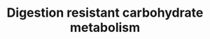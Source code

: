 ---
annotations:
- id: PW:0000005
  parent: classic metabolic pathway
  type: Pathway Ontology
  value: carbohydrate metabolic pathway
authors:
- Youngw
- Egonw
- MaintBot
- Susan
- Mkutmon
description: Competition for resources between different groups of bacteria in the
  large bowel.
last-edited: 2019-09-17
organisms:
- Homo sapiens
redirect_from:
- /index.php/Pathway:WP2568
- /instance/WP2568
revision: null
schema-jsonld:
- '@context': https://schema.org/
  '@id': https://wikipathways.github.io/pathways/WP2568.html
  '@type': Dataset
  creator:
    '@type': Organization
    name: WikiPathways
  description: Competition for resources between different groups of bacteria in the
    large bowel.
  keywords:
  - Acetic acid
  - Butyrate producing bacteria
  - Butyric acid
  - Carbohydrate
  - Carbohydrate degrading bacteria
  - Hydrogen sulfide
  - Lactate
  - Mucin
  - Mucin degrading bacteria
  - Sulfate
  - Sulphate reducing bacteria
  license: CC0
  name: Digestion resistant carbohydrate metabolism
seo: CreativeWork
title: Digestion resistant carbohydrate metabolism
wpid: WP2568
---